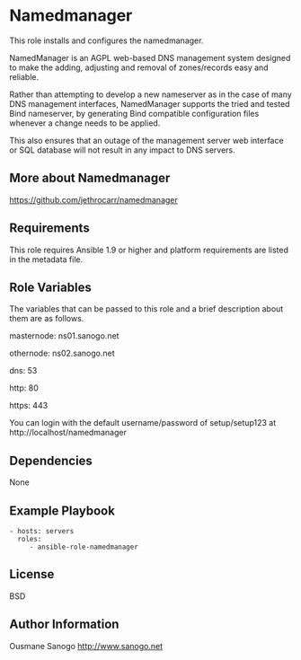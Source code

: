 Namedmanager
=========

This role installs and configures the namedmanager.
 
NamedManager is an AGPL web-based DNS management system designed to make the adding, adjusting and removal of zones/records easy and reliable.

Rather than attempting to develop a new nameserver as in the case of many DNS management interfaces, NamedManager supports the tried and tested Bind nameserver, by generating Bind compatible configuration files whenever a change needs to be applied.

This also ensures that an outage of the management server web interface or SQL database will not result in any impact to DNS servers.


More about Namedmanager
------------------------

https://github.com/jethrocarr/namedmanager


Requirements
------------

This role requires Ansible 1.9 or higher and platform requirements are listed in the metadata file.

Role Variables
--------------

The variables that can be passed to this role and a brief description about them are as follows.


masternode: ns01.sanogo.net

othernode: ns02.sanogo.net 

dns: 53

http: 80

https: 443                

You can login with the default username/password of setup/setup123 at http://localhost/namedmanager

Dependencies
------------

None

Example Playbook
----------------

    - hosts: servers
      roles:
         - ansible-role-namedmanager

License
-------

BSD

Author Information
------------------

Ousmane Sanogo http://www.sanogo.net

